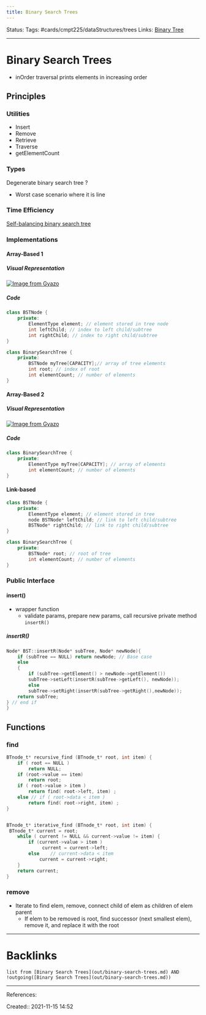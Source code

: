 ```yaml
---
title: Binary Search Trees
---
```

Status: 
Tags: #cards/cmpt225/dataStructures/trees
Links: [Binary Tree](out/rooted-tree.md)
___
# Binary Search Trees
- inOrder traversal prints elements in increasing order
## Principles
### Utilities
- Insert
- Remove
- Retrieve
- Traverse
- getElementCount
### Types
Degenerate binary search tree
?
- Worst case scenario where it is line

### Time Efficiency

[Self-balancing binary search tree](out/self-balancing-binary-search-tree.md)
### Implementations
#### Array-Based 1
##### Visual Representation
[![Image from Gyazo](https://i.gyazo.com/267b9057665a9aa9fbc853d1af19e303.png)](https://gyazo.com/267b9057665a9aa9fbc853d1af19e303)
##### Code
```cpp
class BSTNode {
	private:
		ElementType element; // element stored in tree node
		int leftChild; // index to left child/subtree
		int rightChild; // index to right child/subtree
}

class BinarySearchTree {
	private:
		BSTNode myTree[CAPACITY];// array of tree elements
		int root; // index of root
		int elementCount; // number of elements
}
```
#### Array-Based 2
##### Visual Representation
[![Image from Gyazo](https://i.gyazo.com/57e7a69065a22cc361a5c601ef7e6dba.png)](https://gyazo.com/57e7a69065a22cc361a5c601ef7e6dba)
##### Code
```cpp
class BinarySearchTree {
	private:
		ElementType myTree[CAPACITY]; // array of elements
		int elementCount; // number of elements
}
```
#### Link-based
```cpp
class BSTNode { 
	private:
		ElementType element; // element stored in tree
		node BSTNode* leftChild; // link to left child/subtree
		BSTNode* rightChild; // link to right child/subtree 
}

class BinarySearchTree {
	private:
		BSTNode* root; // root of tree
		int elementCount; // number of elements
}
```

### Public Interface
#### insert()
- wrapper function
	- validate params, prepare new params, call recursive private method `insertR()`
##### insertR()
```cpp
Node* BST::insertR(Node* subTree, Node* newNode){
	if (subTree == NULL) return newNode; // Base case
	else
	{
		if (subTree->getElement() > newNode->getElement())
		subTree->setLeft(insertR(subTree->getLeft(), newNode));
		else
		subTree->setRight(insertR(subTree->getRight(),newNode));
	return subTree;
} // end if
}

```


## Functions
### find
```c
BTnode_t* recursive_find (BTnode_t* root, int item) {
	if ( root == NULL )
		return NULL;
	if (root->value == item)
		return root;
	if ( root->value > item )
		return find( root->left, item) ;
	else // if ( root->data < item )
		return find( root->right, item) ;
}


BTnode_t* iterative_find (BTnode_t* root, int item) {
 BTnode_t* current = root;
	while ( current != NULL && current->value != item) {
		if (current->value > item )
			 current = current->left;
		else  	// current->data < item
			current = current->right;
	}
	return current;
}
```
### remove
- Iterate to find elem, remove, connect child of elem as children of elem parent
	- If elem to be removed is root, find successor (next smallest elem), remove it, and replace it with the root
___
# Backlinks
```dataview
list from [Binary Search Trees](out/binary-search-trees.md) AND !outgoing([Binary Search Trees](out/binary-search-trees.md))
```
___
References:

Created:: 2021-11-15 14:52
